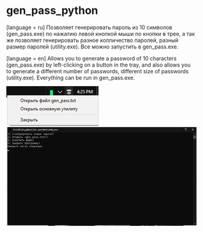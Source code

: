 # gen_pass_python

[language = ru]
Позволяет генерировать пароль из 10 символов (gen_pass.exe) по нажатию левой кнопкой мыши по кнопки в трее, а так же позволяет генерировать разное колличество паролей, разный размер паролей (utility.ехе).
Все можно запустить в gen_pass.ехе.

[language = en]
Allows you to generate a password of 10 characters (gen_pass.exe) by left-clicking on a button in the tray, and also allows you to generate a different number of passwords, different size of passwords (utility.exe).
Everything can be run in gen_pass.exe.

![Image alt](https://github.com/vasilyvaganov/gen_pass_python/blob/main/amLUWDfHOB4.jpg)
![Image alt](https://github.com/vasilyvaganov/gen_pass_python/blob/main/0vNLaj4SmnU.jpg)
